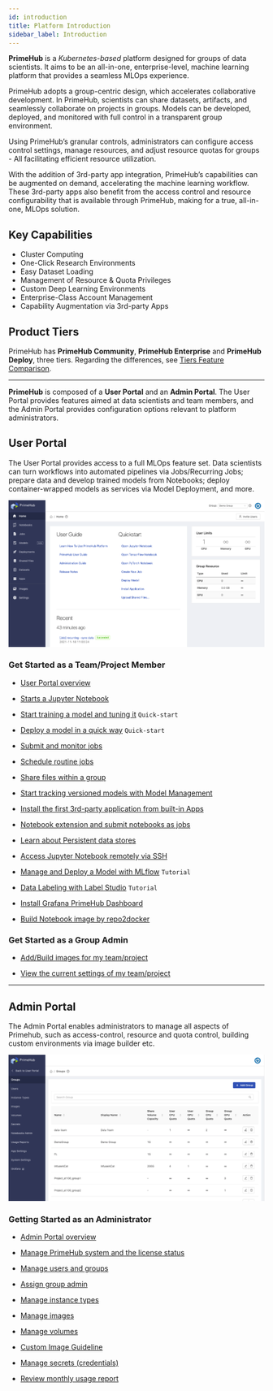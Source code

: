 ```yaml
---
id: introduction
title: Platform Introduction
sidebar_label: Introduction
---
```



**PrimeHub** is a *Kubernetes-based* platform designed for groups of data scientists. It aims to be an all-in-one, enterprise-level, machine learning platform that provides a seamless MLOps experience.

PrimeHub adopts a group-centric design, which accelerates collaborative development. In PrimeHub, scientists can share datasets, artifacts, and seamlessly collaborate on projects in groups. Models can be developed, deployed, and monitored with full control in a transparent group environment.

Using PrimeHub’s granular controls, administrators can configure access control settings, manage resources, and adjust resource quotas for groups - All facilitating efficient resource utilization.

With the addition of 3rd-party app integration, PrimeHub’s capabilities can be augmented on demand, accelerating the machine learning workflow. These 3rd-party apps also benefit from the access control and resource configurability that is available through PrimeHub, making for a true, all-in-one, MLOps solution.

## Key Capabilities

+ Cluster Computing
+ One-Click Research Environments
+ Easy Dataset Loading
+ Management of Resource & Quota Privileges
+ Custom Deep Learning Environments
+ Enterprise-Class Account Management
+ Capability Augmentation via 3rd-party Apps

## Product Tiers

PrimeHub has **PrimeHub Community**, **PrimeHub Enterprise** and **PrimeHub Deploy**, three tiers. Regarding the differences, see [Tiers Feature Comparison](comparison).


---

**PrimeHub** is composed of a **User Portal** and an **Admin Portal**. The User Portal provides features aimed at data scientists and team members, and the Admin Portal provides configuration options relevant to platform administrators.

## User Portal

The User Portal provides access to a full MLOps feature set. Data scientists can turn workflows into automated pipelines via Jobs/Recurring Jobs; prepare data and develop trained models from Notebooks; deploy container-wrapped models as services via Model Deployment, and more.

![landing-user.png](assets/v310-landing-user.png "The User Portal landing page")


### Get Started as a Team/Project Member

+ [User Portal overview](quickstart/login-portal-user.md)

+ [Starts a Jupyter Notebook](quickstart/launch-project)

+ [Start training a model and tuning it](quickstart/qs-primehub) `Quick-start`

+ [Deploy a model in a quick way](quickstart/qs-primehub-deploy) `Quick-start`

+ [Submit and monitor jobs](job-submission-feature#jobs)

+ [Schedule routine jobs](job-submission-feature#recurring-jobs)

+ [Share files within a group](shared-files)

+ [Start tracking versioned models with Model Management](model-management)

+ [Install the first 3rd-party application from built-in Apps](primehub-app)

+ [Notebook extension and submit notebooks as jobs](ph-notebook-extension)

+ [Learn about Persistent data stores](quickstart/nb-data-store)

+ [Access Jupyter Notebook remotely via SSH](guide_manual/ssh-config)

+ [Manage and Deploy a Model with MLflow](model-management-tutorial) `Tutorial`

+ [Data Labeling with Label Studio](primehub-app-tutorial-label-studio) `Tutorial`

+ [Install Grafana PrimeHub Dashboard](tasks/monitoring)

+ [Build Notebook image by repo2docker](tasks/repo2docker)

### Get Started as a Group Admin

+ [Add/Build images for my team/project](group-image)

+ [View the current settings of my team/project](group-setting)

---

## Admin Portal

The Admin Portal enables administrators to manage all aspects of Primehub, such as access-control, resource and quota control, building custom environments via image builder etc.

![](assets/v310-landing-admin.png "Group Management in the Admin Portal")

### Getting Started as an Administrator

+ [Admin Portal overview](quickstart/login-portal-admin)

+ [Manage PrimeHub system and the license status](guide_manual/admin-system)

+ [Manage users and groups](guide_manual/admin-user)

+ [Assign group admin](guide_manual/admin-group#members)

+ [Manage instance types](guide_manual/admin-instancetype)

+ [Manage images](guide_manual/admin-image)

+ [Manage volumes](guide_manual/admin-volume)

+ [Custom Image Guideline](guide_manual/custom-image-guideline)

+ [Manage secrets (credentials)](guide_manual/admin-secret.md)

+ [Review monthly usage report](guide_manual/admin-report)
